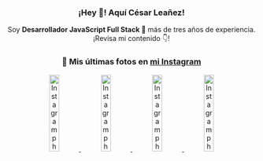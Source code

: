 <div align="center">

<h3>¡Hey 👋! Aquí César Leañez!</h3>

<p>Soy <strong>Desarrollador JavaScript Full Stack 🚀</strong> más de tres años de experiencia.<br />¡Revisa mi contenido 👇!</p>

### 📸 Mis últimas fotos en [mi Instagram](https://instagram.com/cesarsoftware.dev)


<a href='https://instagram.com/p/DFLXpz8MKaJ' target='_blank'>
  <img width='20%' src='https://instagram.fcmn2-1.fna.fbcdn.net/v/t51.2885-15/474605525_17903800620097059_7443782442342599046_n.jpg?stp=dst-jpg_e35_tt6&efg=eyJ2ZW5jb2RlX3RhZyI6ImltYWdlX3VybGdlbi4yMTYweDEyMTUuc2RyLmY3NTc2MS5kZWZhdWx0X2ltYWdlIn0&_nc_ht=instagram.fcmn2-1.fna.fbcdn.net&_nc_cat=103&_nc_ohc=1mW3eCH0A6kQ7kNvgFlGgWt&_nc_gid=4c3ffb5941c5411d9e39c1084269818e&edm=ACWDqb8BAAAA&ccb=7-5&ig_cache_key=MzU1MjAzNjc0ODU2MjM3NjQxNA%3D%3D.3-ccb7-5&oh=00_AYBQ9Adbrqb6O945vgzFyIESjTA_Dzvy2OxwJT2JMVhfFg&oe=679F41D2&_nc_sid=ee9879' alt='Instagram photo' />
</a>
<a href='https://instagram.com/p/DFLWrCsON2t' target='_blank'>
  <img width='20%' src='https://instagram.fcmn2-1.fna.fbcdn.net/v/t51.2885-15/474982327_17903800146097059_7884426516276074469_n.jpg?stp=dst-jpg_e15_tt6&efg=eyJ2ZW5jb2RlX3RhZyI6ImltYWdlX3VybGdlbi4xOTIweDEwODAuc2RyLmY3NTc2MS5kZWZhdWx0X2NvdmVyX2ZyYW1lIn0&_nc_ht=instagram.fcmn2-1.fna.fbcdn.net&_nc_cat=103&_nc_ohc=AmzISpdcH80Q7kNvgE6Vd2v&_nc_gid=4c3ffb5941c5411d9e39c1084269818e&edm=ACWDqb8BAAAA&ccb=7-5&ig_cache_key=MzU1MjAzMjQ0NTk2MTkxOTkxNw%3D%3D.3-ccb7-5&oh=00_AYDW96Nx4-btRX0ULC6DhrQxdre6qGaQ9marVcgeAzkknw&oe=679F45BA&_nc_sid=ee9879' alt='Instagram photo' />
</a>
<a href='https://instagram.com/p/DEtZgPquJaE' target='_blank'>
  <img width='20%' src='https://instagram.fcmn2-1.fna.fbcdn.net/v/t51.2885-15/472478814_17902407327097059_1414699639981289963_n.jpg?stp=dst-jpg_e15_tt6&efg=eyJ2ZW5jb2RlX3RhZyI6ImltYWdlX3VybGdlbi43MjB4MTI4MC5zZHIuZjc1NzYxLmRlZmF1bHRfY292ZXJfZnJhbWUifQ&_nc_ht=instagram.fcmn2-1.fna.fbcdn.net&_nc_cat=103&_nc_ohc=hMHpttgkNVsQ7kNvgEAiiqb&_nc_gid=4c3ffb5941c5411d9e39c1084269818e&edm=ACWDqb8BAAAA&ccb=7-5&ig_cache_key=MzU0MzYwMDY0ODgxOTM0OTEyNA%3D%3D.3-ccb7-5&oh=00_AYBC_YfQBN6mfirrcmbPdfwT3SbPaU5vE_DSUghi6werLQ&oe=679F683C&_nc_sid=ee9879' alt='Instagram photo' />
</a>
<a href='https://instagram.com/p/DDx7HYms2mw' target='_blank'>
  <img width='20%' src='https://instagram.fcmn3-1.fna.fbcdn.net/v/t51.29350-15/470901049_1562231597746831_451765709820556893_n.jpg?stp=dst-jpg_e35_tt6&efg=eyJ2ZW5jb2RlX3RhZyI6ImltYWdlX3VybGdlbi4yMTYweDEzNTkuc2RyLmYyOTM1MC5kZWZhdWx0X2ltYWdlIn0&_nc_ht=instagram.fcmn3-1.fna.fbcdn.net&_nc_cat=107&_nc_ohc=LlM41EkBHCUQ7kNvgEjd79h&_nc_gid=4c3ffb5941c5411d9e39c1084269818e&edm=ACWDqb8BAAAA&ccb=7-5&ig_cache_key=MzUyNjg1OTk3NTQwNzM5NzI5Ng%3D%3D.3-ccb7-5&oh=00_AYD1UXjsJ_6A9oyrTAJfwuGN6Orqdiy58jOPnsSxdGtN5Q&oe=679F4266&_nc_sid=ee9879' alt='Instagram photo' />
</a>

</div>
